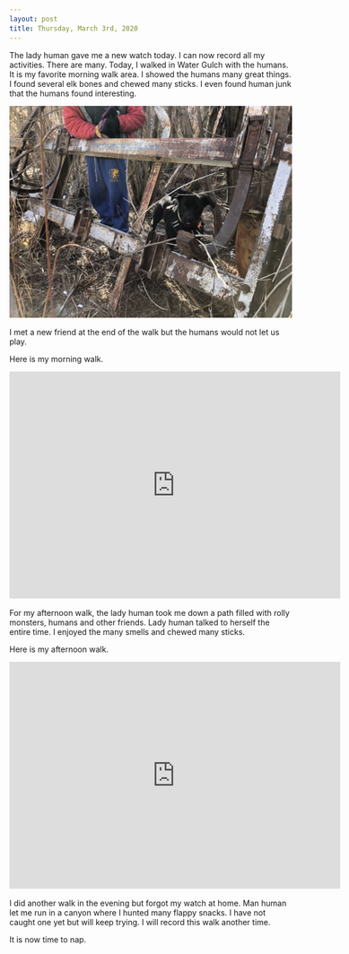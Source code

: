 ```yaml
---
layout: post
title: Thursday, March 3rd, 2020
---
```


The lady human gave me a new watch today. I can now record all my activities. There are many. Today, I walked in Water Gulch with the humans. It is my favorite morning walk area. I showed the humans many great things. I found several elk bones and chewed many sticks. I even found human junk that the humans found interesting. 

<div style="text-align:center">
<img src="/images/2020319.jpeg"/>
</div>

I met a new friend at the end of the walk but the humans would not let us play. 

Here is my morning walk.

<div style="text-align:center">
<iframe height='405' width='590' frameborder='0' allowtransparency='true' scrolling='no' src='https://www.strava.com/activities/3197957563/embed/fa0a73b697293f0eebf4ba22482acba67886f1bc'></iframe>
</div>

For my afternoon walk, the lady human took me down a path filled with rolly monsters, humans and other friends. Lady human talked to herself the entire time. I enjoyed the many smells and chewed many sticks.

Here is my afternoon walk.

<div style="text-align:center">
<iframe height='405' width='590' frameborder='0' allowtransparency='true' scrolling='no' src='https://www.strava.com/activities/3199185235/embed/af4ad57e5e32fedfc2151270cbf2ec07383f63fa'></iframe>
</div>

I did another walk in the evening but forgot my watch at home. Man human let me run in a canyon where I hunted many flappy snacks. I have not caught one yet but will keep trying. I will record this walk another time. 

It is now time to nap. 
